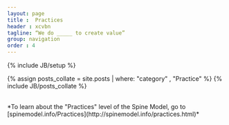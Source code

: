 ```yaml
---
layout: page
title :  Practices
header : xcvbn
tagline: “We do _____ to create value”
group: navigation
order : 4
---
```

{% include JB/setup %}

{% assign posts_collate = site.posts | where: "category" , "Practice" %}
{% include JB/posts_collate %}


<br>
*To learn about the "Practices" level of the Spine Model, go to [spinemodel.info/Practices](http://spinemodel.info/practices.html)*